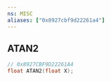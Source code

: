 ```yaml
---
ns: MISC
aliases: ["0x8927cbf9d22261a4"]
---
```

## ATAN2

```c
// 0x8927CBF9D22261A4
float ATAN2(float X);
```
